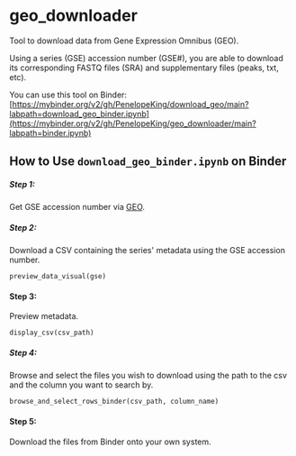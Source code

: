 # geo_downloader

Tool to download data from Gene Expression Omnibus (GEO). 

Using a series (GSE) accession number (GSE#), you are able to download its corresponding FASTQ files (SRA) and supplementary files (peaks, txt, etc).

You can use this tool on Binder: [https://mybinder.org/v2/gh/PenelopeKing/download_geo/main?labpath=download_geo_binder.ipynb](https://mybinder.org/v2/gh/PenelopeKing/geo_downloader/main?labpath=binder.ipynb)



## How to Use `download_geo_binder.ipynb` on Binder

##### Step 1:
Get GSE accession number via [GEO](https://www.ncbi.nlm.nih.gov/geo/).

##### Step 2:
Download a CSV containing the series' metadata using the GSE accession number.

```
preview_data_visual(gse)
```

#### Step 3:
Preview metadata.

```
display_csv(csv_path)
```

##### Step 4:
Browse and select the files you wish to download using the path to the csv and the column you want to search by.

```
browse_and_select_rows_binder(csv_path, column_name)
```

#### Step 5:
Download the files from Binder onto your own system.


